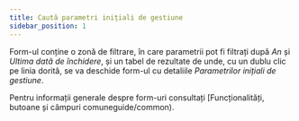 ```yaml
---
title: Caută parametri inițiali de gestiune
sidebar_position: 1
---
```


Form-ul conține o zonă de filtrare, în care parametrii pot fi filtrați după *An* și *Ultima dată de închidere*, și un tabel de rezultate de unde, cu un dublu clic pe linia dorită, se va deschide form-ul cu detaliile *Parametrilor inițiali de gestiune*.

Pentru informații generale despre form-uri consultați [Funcționalități, butoane și câmpuri comuneguide/common).